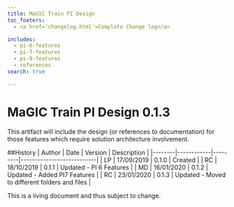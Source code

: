 ```yaml
---
title: MaGIC Train PI Design
toc_footers: 
  - <a href='changelog.html'>Complete Change log</a>

includes: 
  - pi-6-features
  - pi-7-features
  - pi-8-features
  - references
search: true

---
```


# MaGIC Train PI Design 0.1.3
This artifact will include the design (or references to documentation) for those features which require solution architecture involvement.

##History
| Author | Date       | Version | Description               |
|--------|------------|---------|---------------------------|
| LP     | 17/09/2019 | 0.1.0   | Created                   |
| RC     | 18/10/2019 | 0.1.1   | Updated - PI 6 Features   |
| MD     | 16/01/2020 | 0.1.2   | Updated - Added PI7 Features |
| RC     | 23/01/2020 | 0.1.3   | Updated - Moved to different folders and files |

<aside class="info">
This is a living document and thus subject to change.
</aside>
